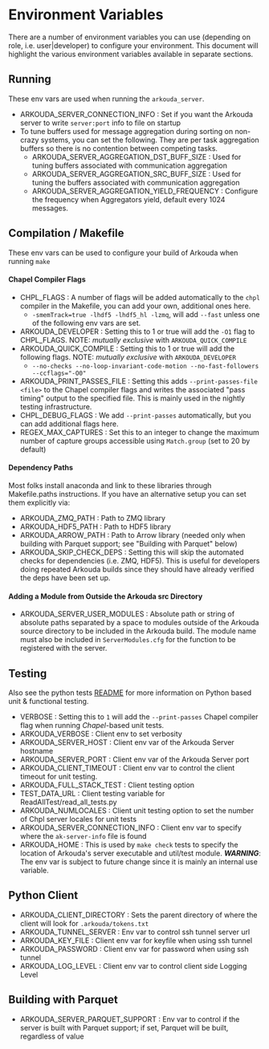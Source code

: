 # Environment Variables
There are a number of environment variables you can use (depending on role, i.e. user|developer)
to configure your environment.  This document will highlight the various environment variables
available in separate sections.

## Running
These env vars are used when running the `arkouda_server`.
  - ARKOUDA_SERVER_CONNECTION_INFO : Set if you want the Arkouda server to write `server:port` info to file on startup
  - To tune buffers used for message aggregation during sorting on non-crazy systems, you can set the following.  They are per
  task aggregation buffers so there is no contention between competing tasks.
    - ARKOUDA_SERVER_AGGREGATION_DST_BUFF_SIZE : Used for tuning buffers associated with communication aggregation
    - ARKOUDA_SERVER_AGGREGATION_SRC_BUFF_SIZE : Used for tuning the buffers associated with communication aggregation
    - ARKOUDA_SERVER_AGGREGATION_YIELD_FREQUENCY : Configure the frequency when Aggregators yield, default every 1024 messages.
   

## Compilation / Makefile
These env vars can be used to configure your build of Arkouda when running `make`

#### Chapel Compiler Flags
  - CHPL_FLAGS : A number of flags will be added automatically to the `chpl` compiler in the Makefile, you can add your
    own, additional ones here.
    - `-smemTrack=true -lhdf5 -lhdf5_hl -lzmq`, will add `--fast` unless one of the following env vars are set.
  - ARKOUDA_DEVELOPER : Setting this to 1 or true will add the `-O1` flag to CHPL_FLAGS.  NOTE: _mutually exclusive_ with
    `ARKOUDA_QUICK_COMPILE`
  - ARKOUDA_QUICK_COMPILE : Setting this to 1 or true will add the following flags.  NOTE: _mutually exclusive_ with
    `ARKOUDA_DEVELOPER`
    - `--no-checks --no-loop-invariant-code-motion --no-fast-followers --ccflags="-O0"`
  - ARKOUDA_PRINT_PASSES_FILE : Setting this adds `--print-passes-file <file>` to the Chapel compiler flags and writes
    the associated "pass timing" output to the specified file.  This is mainly used in the nightly testing infrastructure.
  - CHPL_DEBUG_FLAGS : We add `--print-passes` automatically, but you can add additional flags here.
  - REGEX_MAX_CAPTURES : Set this to an integer to change the maximum number of capture groups accessible using ``Match.group``
    (set to 20 by default)

#### Dependency Paths
Most folks install anaconda and link to these libraries through Makefile.paths instructions.  If you have an alternative
setup you can set them explicitly via:
  - ARKOUDA_ZMQ_PATH : Path to ZMQ library
  - ARKOUDA_HDF5_PATH : Path to HDF5 library
  - ARKOUDA_ARROW_PATH : Path to Arrow library (needed only when building with Parquet support; see "Building with Parquet" below)
  - ARKOUDA_SKIP_CHECK_DEPS : Setting this will skip the automated checks for dependencies (i.e. ZMQ, HDF5). This is
    useful for developers doing repeated Arkouda builds since they should have already verified the deps have been set up.

#### Adding a Module from Outside the Arkouda src Directory
  - ARKOUDA_SERVER_USER_MODULES : Absolute path or string of absolute paths separated by a space to modules outside of the Arkouda source directory to be included in the Arkouda build. The module name must also be included in `ServerModules.cfg` for the function to be registered with the server.

## Testing
Also see the python tests [README](tests/README.md) for more information on Python based unit & functional testing.
  - VERBOSE : Setting this to `1` will add the `--print-passes` Chapel compiler flag when running _Chapel_-based unit tests.
  - ARKOUDA_VERBOSE : Client env to set verbosity
  - ARKOUDA_SERVER_HOST : Client env var of the Arkouda Server hostname
  - ARKOUDA_SERVER_PORT : Client env var of the Arkouda Server port
  - ARKOUDA_CLIENT_TIMEOUT : Client env var to control the client timeout for unit testing.
  - ARKOUDA_FULL_STACK_TEST : Client testing option
  - TEST_DATA_URL : Client testing variable for ReadAllTest/read_all_tests.py
  - ARKOUDA_NUMLOCALES : Client unit testing option to set the number of Chpl server locales for unit tests
  - ARKOUDA_SERVER_CONNECTION_INFO : Client env var to specify where the `ak-server-info` file is found
  - ARKOUDA_HOME : This is used by `make check` tests to specify the location of Arkouda's server executable and
                   util/test module.  **_WARNING_**: The env var is subject to future change since it is mainly an
                   internal use variable.

## Python Client
  - ARKOUDA_CLIENT_DIRECTORY : Sets the parent directory of where the client will look for `.arkouda/tokens.txt`
  - ARKOUDA_TUNNEL_SERVER : Env var to control ssh tunnel server url
  - ARKOUDA_KEY_FILE : Client env var for keyfile when using ssh tunnel
  - ARKOUDA_PASSWORD : Client env var for password when using ssh tunnel
  - ARKOUDA_LOG_LEVEL : Client env var to control client side Logging Level

## Building with Parquet
  - ARKOUDA_SERVER_PARQUET_SUPPORT : Env var to control if the server is built with Parquet support; if set, Parquet will be built, regardless of value
